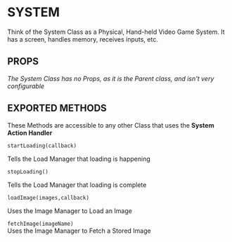 # SYSTEM
Think of the System Class as a Physical, Hand-held Video Game System. It has a screen, handles memory, receives inputs, etc.

## PROPS
_The System Class has no Props, as it is the Parent class, and isn't very configurable_

## EXPORTED METHODS
These Methods are accessible to any other Class that uses the **System Action Handler**


`startLoading(callback)`

Tells the Load Manager that loading is happening


`stopLoading()`

Tells the Load Manager that loading is complete


`loadImage(images,callback)`

Uses the Image Manager to Load an Image


`fetchImage(imageName)`  
Uses the Image Manager to Fetch a Stored Image